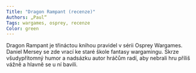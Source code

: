 ```yaml
---
Title: "Dragon Rampant (recenze)"
Authors: „Paul“
Tags: wargames, osprey, recenze
Color: green
---
```

Dragon Rampant je třináctou knihou pravidel
v sérii Osprey Wargames. Daniel Mersey
se zde vrací ke staré škole fantasy wargamingu.
Skrze všudypřítomný humor a
nadsázku autor hráčům radí, aby nebrali
hru příliš vážně a hlavně se u ní bavili.
